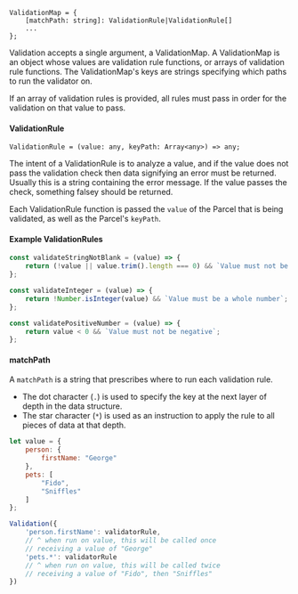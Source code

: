 ```flow
ValidationMap = {
    [matchPath: string]: ValidationRule|ValidationRule[]
    ...
};
```

Validation accepts a single argument, a ValidationMap. A ValidationMap is an object whose values are validation rule functions, or arrays of validation rule functions. The ValidationMap's keys are strings specifying which paths to run the validator on.

If an array of validation rules is provided, all rules must pass in order for the validation on that value to pass.

#### ValidationRule

```flow
ValidationRule = (value: any, keyPath: Array<any>) => any;
```

The intent of a ValidationRule is to analyze a value, and if the value does not pass the validation check then data signifying an error must be returned. Usually this is a string containing the error message. If the value passes the check, something falsey should be returned.

Each ValidationRule function is passed the `value` of the Parcel that is being validated, as well as the Parcel's `keyPath`.

#### Example ValidationRules

```js
const validateStringNotBlank = (value) => {
    return (!value || value.trim().length === 0) && `Value must not be blank`;
};

const validateInteger = (value) => {
    return !Number.isInteger(value) && `Value must be a whole number`;
};

const validatePositiveNumber = (value) => {
    return value < 0 && `Value must not be negative`;
};
```

#### matchPath

A `matchPath` is a string that prescribes where to run each validation rule.

* The dot character (`.`) is used to specify the key at the next layer of depth in the data structure.
* The star character (`*`) is used as an instruction to apply the rule to all pieces of data at that depth. 

```js
let value = {
    person: {
        firstName: "George"
    },
    pets: [
        "Fido",
        "Sniffles"
    ]
};

Validation({
    'person.firstName': validatorRule,
    // ^ when run on value, this will be called once
    // receiving a value of "George"
    'pets.*': validatorRule
    // ^ when run on value, this will be called twice
    // receiving a value of "Fido", then "Sniffles"
})
```

